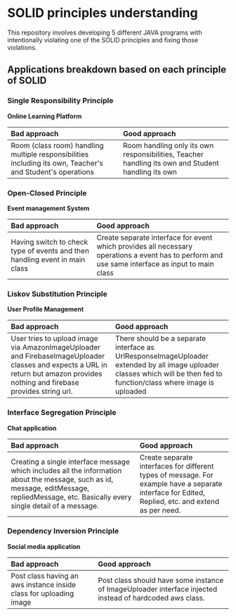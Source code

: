 # SOLID principles understanding
This repository involves developing 5 different JAVA programs with intentionally violating one
of the SOLID principles and fixing those violations.

## Applications breakdown based on each principle of SOLID

### Single Responsibility Principle
**Online Learning Platform** 

| Bad approach                                                                                               | Good approach                                                                                      |
|:-----------------------------------------------------------------------------------------------------------|:---------------------------------------------------------------------------------------------------|
| Room (class room) handling multiple responsibilities including its own, Teacher's and Student's operations | Room handling only its own responsibilities, Teacher handling its own and Student handling its own |

### Open-Closed Principle
**Event management System**

| Bad approach                                                                | Good approach                                                                                                                                    |
|:----------------------------------------------------------------------------|:-------------------------------------------------------------------------------------------------------------------------------------------------|
| Having switch to check type of events and then handling event in main class | Create separate interface for event which provides all necessary operations a event has to perform and use same interface as input to main class |

### Liskov Substitution Principle
**User Profile Management**

| Bad approach                                                                                                                                                                   | Good approach                                                                                                                                                            |
|:-------------------------------------------------------------------------------------------------------------------------------------------------------------------------------|:-------------------------------------------------------------------------------------------------------------------------------------------------------------------------|
| User tries to upload image via AmazonImageUploader and FirebaseImageUploader classes and expects a URL in return but amazon provides nothing and firebase provides string url. | There should be a separate interface as UrlResponseImageUploader extended by all image uploader classes which will be then fed to function/class where image is uploaded |

### Interface Segregation Principle
**Chat application**

| Bad approach                                                                                                                                                                                 | Good approach                                                                                                                                      |
|:---------------------------------------------------------------------------------------------------------------------------------------------------------------------------------------------|:---------------------------------------------------------------------------------------------------------------------------------------------------|
| Creating a single interface message which includes all the information about the message, such as id, message, editMessage, repliedMessage, etc. Basically every single detail of a message. | Create separate interfaces for different types of message. For example have a separate interface for Edited, Replied, etc. and extend as per need. |

### Dependency Inversion Principle
**Social media application**

| Bad approach                                                       | Good approach                                                                                            |
|:-------------------------------------------------------------------|:---------------------------------------------------------------------------------------------------------|
| Post class having an aws instance inside class for uploading image | Post class should have some instance of ImageUploader interface injected instead of hardcoded aws class. |
